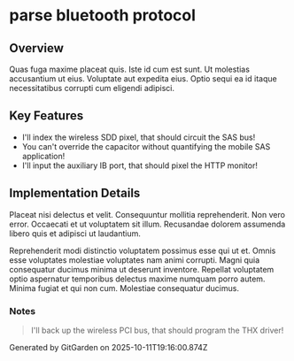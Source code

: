# parse bluetooth protocol

## Overview
Quas fuga maxime placeat quis. Iste id cum est sunt. Ut molestias accusantium ut eius. Voluptate aut expedita eius. Optio sequi ea id itaque necessitatibus corrupti cum eligendi adipisci.

## Key Features
- I'll index the wireless SDD pixel, that should circuit the SAS bus!
- You can't override the capacitor without quantifying the mobile SAS application!
- I'll input the auxiliary IB port, that should pixel the HTTP monitor!

## Implementation Details
Placeat nisi delectus et velit. Consequuntur mollitia reprehenderit. Non vero error. Occaecati et ut voluptatem sit illum. Recusandae dolorem assumenda libero quis et adipisci ut laudantium.
 Reprehenderit modi distinctio voluptatem possimus esse qui ut et. Omnis esse voluptates molestiae voluptates nam animi corrupti. Magni quia consequatur ducimus minima ut deserunt inventore. Repellat voluptatem optio aspernatur temporibus delectus maxime numquam porro autem. Minima fugiat et qui non cum. Molestiae consequatur ducimus.

### Notes
> I'll back up the wireless PCI bus, that should program the THX driver!

Generated by GitGarden on 2025-10-11T19:16:00.874Z